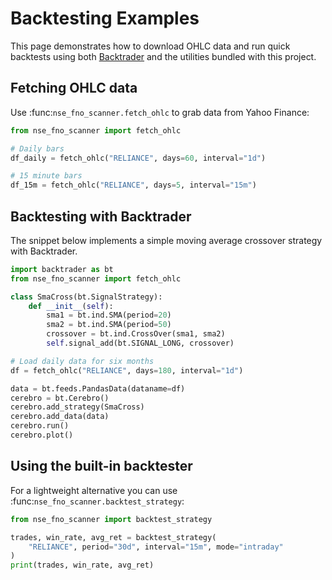 # Backtesting Examples

This page demonstrates how to download OHLC data and run quick backtests using
both [Backtrader](https://www.backtrader.com/) and the utilities bundled with
this project.

## Fetching OHLC data

Use :func:`nse_fno_scanner.fetch_ohlc` to grab data from Yahoo Finance:

```python
from nse_fno_scanner import fetch_ohlc

# Daily bars
df_daily = fetch_ohlc("RELIANCE", days=60, interval="1d")

# 15 minute bars
df_15m = fetch_ohlc("RELIANCE", days=5, interval="15m")
```

## Backtesting with Backtrader

The snippet below implements a simple moving average crossover strategy with
Backtrader.

```python
import backtrader as bt
from nse_fno_scanner import fetch_ohlc

class SmaCross(bt.SignalStrategy):
    def __init__(self):
        sma1 = bt.ind.SMA(period=20)
        sma2 = bt.ind.SMA(period=50)
        crossover = bt.ind.CrossOver(sma1, sma2)
        self.signal_add(bt.SIGNAL_LONG, crossover)

# Load daily data for six months
df = fetch_ohlc("RELIANCE", days=180, interval="1d")

data = bt.feeds.PandasData(dataname=df)
cerebro = bt.Cerebro()
cerebro.add_strategy(SmaCross)
cerebro.add_data(data)
cerebro.run()
cerebro.plot()
```

## Using the built-in backtester

For a lightweight alternative you can use :func:`nse_fno_scanner.backtest_strategy`:

```python
from nse_fno_scanner import backtest_strategy

trades, win_rate, avg_ret = backtest_strategy(
    "RELIANCE", period="30d", interval="15m", mode="intraday"
)
print(trades, win_rate, avg_ret)
```
